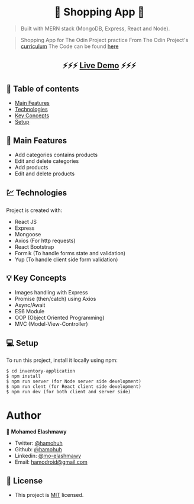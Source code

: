 <h1 align="center">  🛒 Shopping App 🛒 </h1>

> Built with MERN stack (MongoDB, Express, React and Node).

> Shopping App for The Odin Project practice
> From The Odin Project's [curriculum](https://www.theodinproject.com/courses/nodejs/lessons/inventory-application)
> The Code can be found [here](https://github.com/hamohuh/inventory-application)

### <h2 align="center"> ⚡️⚡️⚡️ [Live Demo](https://afternoon-atoll-93127.herokuapp.com/) ⚡️⚡️⚡️ </h2>

## 📜 Table of contents

-   [Main Features](#main-features)
-   [Technologies](#technologies)
-   [Key Concepts](#key-concepts)
-   [Setup](#setup)

## 🚩 Main Features

-   Add categories contains products
-   Edit and delete categories
-   Add products
-   Edit and delete products

## 💹 Technologies

Project is created with:

-   React JS
-   Express
-   Mongoose
-   Axios (For http requests)
-   React Bootstrap
-   Formik (To handle forms state and validation)
-   Yup (To handle client side form validation)

## 💡 Key Concepts

-   Images handling with Express
-   Promise (then/catch) using Axios
-   Async/Await
-   ES6 Module
-   OOP (Object Oriented Programming)
-   MVC (Model-View-Controller)

## 💻 Setup

To run this project, install it locally using npm:

```
$ cd inventory-application
$ npm install
$ npm run server (for Node server side development)
$ npm run clent (for React client side development)
$ npm run dev (for both client and server side)
```

# Author

👤 **Mohamed Elashmawy**

-   Twitter: [@hamohuh](https://twitter.com/hamohuh)
-   Github: [@hamohuh](https://github.com/hamohuh)
-   Linkedin: [@mo-elashmawy](https://www.linkedin.com/in/mo-elashmawy/)
-   Email: [hamodroid@gmail.com](mailto:hamodroid@gmail.com)

## 📝 License

-   This project is [MIT](./LICENSE) licensed.
